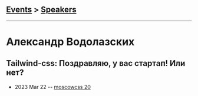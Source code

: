 ## [Events](../README.md) > [Speakers](../speakers.md)
---

# Александр Водолазских

## Tailwind-css: Поздравляю, у вас стартап! Или нет?
- 2023 Mar 22 -- [moscowcss 20](https://youtu.be/WliFSy9kXr8)    
